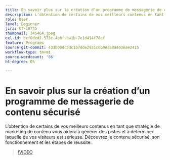 ```yaml
---
title: En savoir plus sur la création d’un programme de messagerie de contenu sécurisé
description: L’obtention de certains de vos meilleurs contenus en tant que stratégie de marketing de contenu vous aidera à générer des pistes et à déterminer laquelle de vos visiteurs est sérieuse. En savoir plus sur le module sécurisé.. (Les descriptions doivent être comprises entre 60 et 160 caractères)
role: User
level: Beginner
jira: KT-10745
thumbnail: 345464.jpeg
exl-id: bcf0ded2-573c-4b6f-b41b-7e1d414f78ef
feature: Programs
source-git-commit: 433b00dc5dc1b7dde2931c6b9eaa8a403eae2415
workflow-type: tm+mt
source-wordcount: '86'
ht-degree: 0%

---
```


# En savoir plus sur la création d’un programme de messagerie de contenu sécurisé

L’obtention de certains de vos meilleurs contenus en tant que stratégie de marketing de contenu vous aidera à générer des pistes et à déterminer laquelle de vos visiteurs est sérieuse. Découvrez le contenu sécurisé, son fonctionnement et les étapes de réussite.

>[!VIDEO](https://video.tv.adobe.com/v/345464/?quality=12&learn=on)
